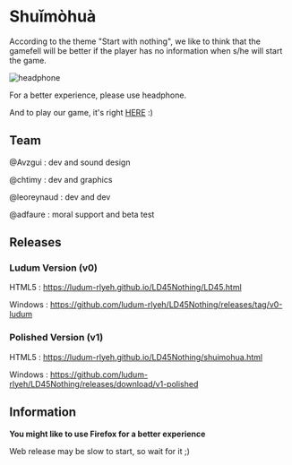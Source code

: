 # Shuǐmòhuà

According to the theme "Start with nothing", 
we like to think that the gamefell will be better 
if the player has no information when s/he will start the
game.

![headphone](https://findicons.com/files/icons/770/token_dark/128/headphones.png)

For a better experience, please use headphone.

And to play our game, it's right [HERE](https://ludum-rlyeh.github.io/LD45Nothing/shuimohua.html) :)

## Team

@Avzgui : dev and sound design

@chtimy : dev and graphics

@leoreynaud : dev and dev

@adfaure : moral support and beta test

## Releases

### Ludum Version (v0)

HTML5 : https://ludum-rlyeh.github.io/LD45Nothing/LD45.html

Windows : https://github.com/ludum-rlyeh/LD45Nothing/releases/tag/v0-ludum

### Polished Version (v1)

HTML5 : https://ludum-rlyeh.github.io/LD45Nothing/shuimohua.html

Windows : https://github.com/ludum-rlyeh/LD45Nothing/releases/download/v1-polished


## Information

**You might like to use Firefox for a better experience**

Web release may be slow to start, so wait for it ;)



